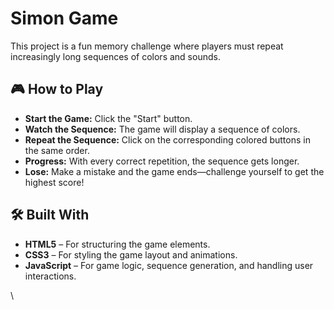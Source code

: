 # Simon Game
This project is a fun memory challenge where players must repeat increasingly long sequences of colors and sounds.

## 🎮 How to Play
- **Start the Game:** Click the "Start" button.
- **Watch the Sequence:** The game will display a sequence of colors.
- **Repeat the Sequence:** Click on the corresponding colored buttons in the same order.
- **Progress:** With every correct repetition, the sequence gets longer.
- **Lose:** Make a mistake and the game ends—challenge yourself to get the highest score!


## 🛠️ Built With
- **HTML5** – For structuring the game elements.
- **CSS3** – For styling the game layout and animations.
- **JavaScript** – For game logic, sequence generation, and handling user interactions.

\
